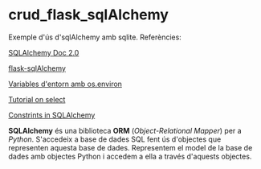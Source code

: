 # crud_flask_sqlAlchemy

Exemple d'ús d'sqlAlchemy amb sqlite. Referències:

[SQLAlchemy Doc 2.0](https://docs.sqlalchemy.org/en/20/intro.html)

[flask-sqlAlchemy](https://flask-sqlalchemy.readthedocs.io/en/stable/quickstart/)

[Variables d'entorn amb os.environ](https://note.nkmk.me/en/python-os-environ-getenv/)

[Tutorial on select](https://docs.sqlalchemy.org/en/20/tutorial/data_select.html)

[Constrints in SQLAlchemy](https://docs.sqlalchemy.org/en/14/core/constraints.html)

**SQLAlchemy** és una biblioteca **ORM** (*Object-Relational Mapper*) per a *Python*. S'accedeix a base de dades SQL fent ús d'objectes que representen aquesta base de dades. Representem el model de la base de dades amb objectes Python i accedem a ella a través d'aquests objectes. 